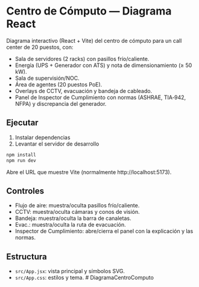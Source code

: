 # Centro de Cómputo — Diagrama React

Diagrama interactivo (React + Vite) del centro de cómputo para un call center de 20 puestos, con:

- Sala de servidores (2 racks) con pasillos frío/caliente.
- Energía (UPS + Generador con ATS) y nota de dimensionamiento (≥ 50 kW).
- Sala de supervisión/NOC.
- Área de agentes (20 puestos PoE).
- Overlays de CCTV, evacuación y bandeja de cableado.
- Panel de Inspector de Cumplimiento con normas (ASHRAE, TIA‑942, NFPA) y discrepancia del generador.

## Ejecutar

1. Instalar dependencias
2. Levantar el servidor de desarrollo

```powershell
npm install
npm run dev
```

Abre el URL que muestre Vite (normalmente http://localhost:5173).

## Controles

- Flujo de aire: muestra/oculta pasillos frío/caliente.
- CCTV: muestra/oculta cámaras y conos de visión.
- Bandeja: muestra/oculta la barra de canaletas.
- Evac.: muestra/oculta la ruta de evacuación.
- Inspector de Cumplimiento: abre/cierra el panel con la explicación y las normas.

## Estructura

- `src/App.jsx`: vista principal y símbolos SVG.
- `src/App.css`: estilos y tema.
#   D i a g r a m a C e n t r o C o m p u t o  
 